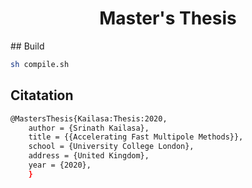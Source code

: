 <h1 align='center'> Master's Thesis </h1>

## Build
```bash
sh compile.sh
```

## Citatation 

```bash
@MastersThesis{Kailasa:Thesis:2020,
    author = {Srinath Kailasa},
    title = {{Accelerating Fast Multipole Methods}},
    school = {University College London},
    address = {United Kingdom},
    year = {2020},
    }
```
